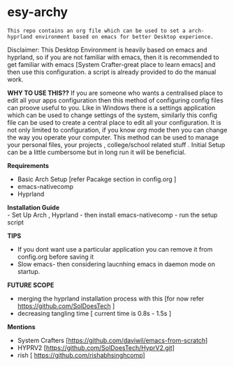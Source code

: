 # esy-archy
    This repo contains an org file which can be used to set a arch-hyprland environment based on emacs for better Desktop experience.

 Disclaimer:
 This Desktop Environment is heavily based on emacs and hyprland, so if you are not familiar with emacs,
  then it is recommended to get familiar with emacs [System Crafter-great place to learn emacs] and then use this configuration.
 a script is already provided to do the manual work.


 **WHY TO USE THIS??**
 If you are someone who wants a centralised place to edit all your apps configuration then this method of configuring config files can proove useful to you.
 Like in Windows there is a settings application which can be used to change settings of the system, similarly this config file can be used to create a central place to edit all your configuration.
 It is not only limited to configuration, if you know *org* mode then you can change the way you operate your computer.
 This method can be used to manage your personal files, your projects , college/school related stuff .
 Initial Setup can be a little cumbersome but in long run it will be beneficial.

 **Requirements**
  - Basic Arch Setup [refer Pacakge section in config.org ]
  - emacs-nativecomp
  - Hyprland


 **Installation Guide**  
    - Set Up Arch , Hyprland
    - then install emacs-nativecomp
    - run the setup script

**TIPS** 
  - If you dont want use a particular application you can remove it from config.org before saving it
  - Slow emacs- then considering laucnhing emacs in daemon mode on startup. 

**FUTURE SCOPE**
- merging the hyprland installation process with this [for now refer https://github.com/SolDoesTech ]
- decreasing tangling time [ current time is 0.8s - 1.5s ]

 **Mentions**
 - System Crafters [https://github.com/daviwil/emacs-from-scratch]
 - HYPRV2 [https://github.com/SolDoesTech/HyprV2.git]
 - rish [ https://github.com/rishabhsinghcomp]
